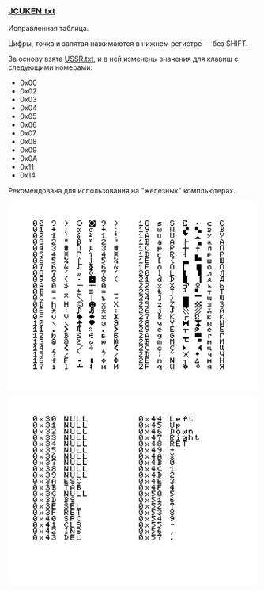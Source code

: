 
### [JCUKEN.txt](JCUKEN.txt)
Исправленная таблица.

Цифры, точка и запятая нажимаются в нижнем регистре — без SHIFT.

За основу взята [USSR.txt](USSR.txt), и в ней изменены значения для клавиш с следующими номерами:
- 0x00
- 0x02
- 0x03
- 0x04
- 0x05
- 0x06
- 0x07
- 0x08
- 0x09
- 0x0A
- 0x11
- 0x14

Рекомендована для использования на "железных" компльютерах.

![Таблица, часть 1](JCUKEN_1.png)

![Таблица, часть 2](USSR_2.png)
